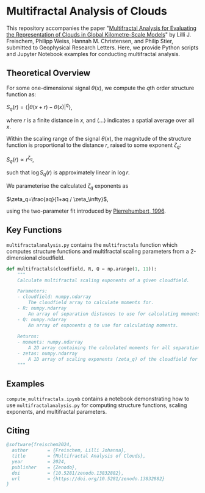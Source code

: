 # Multifractal Analysis of Clouds

This repository accompanies the paper "[Multifractal Analysis for Evaluating the Representation of Clouds in Global Kilometre-Scale Models](https://doi.org/10.22541/au.171813202.26984086/v1)" by Lilli J. Freischem, Philipp Weiss, Hannah M. Christensen, and Philip Stier, submitted to Geophysical Research Letters. Here, we provide Python scripts and Jupyter Notebook examples for conducting multifractal analysis.




## Theoretical Overview

For some one-dimensional signal $\theta (x)$, we compute the $q\text{th}$ order structure function as:

$S_q (r)=\langle|\theta(x+r)-\theta(x)|^q \rangle$,

where $r$ is a finite distance in $x$, and $\langle ... \rangle$ indicates a spatial average over all $x$.


Within the scaling range of the signal $\theta(x)$, the magnitude of the structure function is proportional to the distance $r$, raised to some exponent $\zeta_q$:

$S_q (r)\propto r^{\zeta_q}$,

such that $\log S_q (r)$ is approximately linear in $\log r$.

We parameterise the calculated $\zeta_q$ exponents as

$\zeta_q=\frac{aq}{1+aq / \zeta_\infty}$,

using the two-parameter fit introduced by [Pierrehumbert, 1996](https://doi.org/10.1029/96GL01121).

## Key Functions

`multifractalanalysis.py` contains the `multifractals` function which computes structure functions and multifractal scaling parameters from a 2-dimensional cloudfield.

```python
def multifractals(cloudfield, R, Q = np.arange(1, 11)):
    """
    Calculate multifractal scaling exponents of a given cloudfield.

    Parameters:
    - cloudfield: numpy.ndarray
        The cloudfield array to calculate moments for.
    - R: numpy.ndarray
        An array of separation distances to use for calculating moments.
    - Q: numpy.ndarray
        An array of exponents q to use for calculating moments.
    
    Returns:
    - moments: numpy.ndarray
        A 2D array containing the calculated moments for all separation distances R and exponents Q.
    - zetas: numpy.ndarray
        A 1D array of scaling exponents (zeta_q) of the cloudfield for orders Q.
    """
```

## Examples

`compute_multifractals.ipynb` contains a notebook demonstrating how to use `multifractalanalysis.py` for computing structure functions, scaling exponents, and multifractal parameters.

## Citing

```bibtex
@software{freischem2024,
  author       = {Freischem, Lilli Johanna},
  title        = {Multifractal Analysis of Clouds},
  year         = 2024,
  publisher    = {Zenodo},
  doi          = {10.5281/zenodo.13832882},
  url          = {https://doi.org/10.5281/zenodo.13832882}
}
```


<!-- ### DOI

[![DOI](https://zenodo.org/badge/DOI/freischem/zenodo.multifractals.svg)](https://zenodo.org/badge/latestdoi/freischem-multifractals) -->
